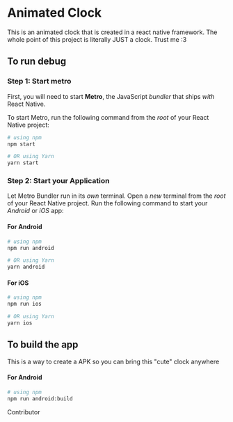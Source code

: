 # Animated Clock

This is an animated clock that is created in a react native framework. The whole point of this project is literally JUST a clock. Trust me :3

## To run debug

### Step 1: Start metro

First, you will need to start **Metro**, the JavaScript _bundler_ that ships _with_ React Native.

To start Metro, run the following command from the _root_ of your React Native project:

```bash
# using npm
npm start

# OR using Yarn
yarn start
```

### Step 2: Start your Application

Let Metro Bundler run in its _own_ terminal. Open a _new_ terminal from the _root_ of your React Native project. Run the following command to start your _Android_ or _iOS_ app:

#### For Android

```bash
# using npm
npm run android

# OR using Yarn
yarn android
```

#### For iOS

```bash
# using npm
npm run ios

# OR using Yarn
yarn ios
```

## To build the app

This is a way to create a APK so you can bring this "cute" clock anywhere

#### For Android

```bash
# using npm
npm run android:build
```

Contributor

